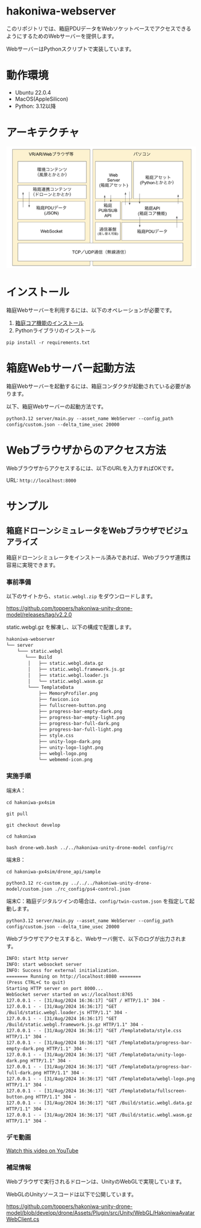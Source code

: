 # hakoniwa-webserver

このリポジトリでは、箱庭PDUデータをWebソケットベースでアクセスできるようにするためのWebサーバーを提供します。

WebサーバーはPythonスクリプトで実装しています。

# 動作環境

* Ubuntu 22.0.4
* MacOS(AppleSilicon)
* Python: 3.12以降

# アーキテクチャ

![image](docs/images/architecture.png)

# インストール

箱庭Webサーバーを利用するには、以下のオペレーションが必要です。

1. [箱庭コア機能のインストール](https://github.com/toppers/hakoniwa-core-cpp-client?tab=readme-ov-file#%E3%82%A4%E3%83%B3%E3%82%B9%E3%83%88%E3%83%BC%E3%83%AB%E6%89%8B%E9%A0%86)
2. Pythonライブラリのインストール

```
pip install -r requirements.txt
```

# 箱庭Webサーバー起動方法

箱庭Webサーバーを起動するには、箱庭コンダクタが起動されている必要があります。

以下、箱庭Webサーバーの起動方法です。

```
python3.12 server/main.py --asset_name WebServer --config_path config/custom.json --delta_time_usec 20000
```

# Webブラウザからのアクセス方法

Webブラウザからアクセスするには、以下のURLを入力すればOKです。

URL: `http://localhost:8000` 

# サンプル

## 箱庭ドローンシミュレータをWebブラウザでビジュアライズ

箱庭ドローンシミュレータをインストール済みであれば、Webブラウザ連携は容易に実現できます。

### 事前準備

以下のサイトから、`static.webgl.zip` をダウンロードします。

https://github.com/toppers/hakoniwa-unity-drone-model/releases/tag/v2.2.0

static.webgl.gz を解凍し、以下の構成で配置します。

```
hakoniwa-webserver
└── server
    └─── static.webgl
       └─── Build
        │   ├── static.webgl.data.gz
        │   ├── static.webgl.framework.js.gz
        │   ├── static.webgl.loader.js
        │   └── static.webgl.wasm.gz
        └─── TemplateData
            ├── MemoryProfiler.png
            ├── favicon.ico
            ├── fullscreen-button.png
            ├── progress-bar-empty-dark.png
            ├── progress-bar-empty-light.png
            ├── progress-bar-full-dark.png
            ├── progress-bar-full-light.png
            ├── style.css
            ├── unity-logo-dark.png
            ├── unity-logo-light.png
            ├── webgl-logo.png
            └── webmemd-icon.png
```

### 実施手順

端末A：
```
cd hakoniwa-px4sim
```
```
git pull
```
```
git checkout develop
```
```
cd hakoniwa
```

```
bash drone-web.bash ../../hakoniwa-unity-drone-model config/rc
```

端末B：
```
cd hakoniwa-px4sim/drone_api/sample
```

```
python3.12 rc-custom.py ../../../hakoniwa-unity-drone-model/custom.json ./rc_config/ps4-control.json
```

端末C：箱庭デジタルツインの場合は、`config/twin-custom.json` を指定して起動します。
```
python3.12 server/main.py --asset_name WebServer --config_path config/custom.json --delta_time_usec 20000
```


Webブラウザでアクセスすると、Webサーバ側で、以下のログが出力されます。

```
INFO: start http server
INFO: start websocket server
INFO: Success for external initialization.
======== Running on http://localhost:8080 ========
(Press CTRL+C to quit)
Starting HTTP server on port 8000...
WebSocket server started on ws://localhost:8765
127.0.0.1 - - [31/Aug/2024 16:36:17] "GET / HTTP/1.1" 304 -
127.0.0.1 - - [31/Aug/2024 16:36:17] "GET /Build/static.webgl.loader.js HTTP/1.1" 304 -
127.0.0.1 - - [31/Aug/2024 16:36:17] "GET /Build/static.webgl.framework.js.gz HTTP/1.1" 304 -
127.0.0.1 - - [31/Aug/2024 16:36:17] "GET /TemplateData/style.css HTTP/1.1" 304 -
127.0.0.1 - - [31/Aug/2024 16:36:17] "GET /TemplateData/progress-bar-empty-dark.png HTTP/1.1" 304 -
127.0.0.1 - - [31/Aug/2024 16:36:17] "GET /TemplateData/unity-logo-dark.png HTTP/1.1" 304 -
127.0.0.1 - - [31/Aug/2024 16:36:17] "GET /TemplateData/progress-bar-full-dark.png HTTP/1.1" 304 -
127.0.0.1 - - [31/Aug/2024 16:36:17] "GET /TemplateData/webgl-logo.png HTTP/1.1" 304 -
127.0.0.1 - - [31/Aug/2024 16:36:17] "GET /TemplateData/fullscreen-button.png HTTP/1.1" 304 -
127.0.0.1 - - [31/Aug/2024 16:36:17] "GET /Build/static.webgl.data.gz HTTP/1.1" 304 -
127.0.0.1 - - [31/Aug/2024 16:36:17] "GET /Build/static.webgl.wasm.gz HTTP/1.1" 304 -
```

### デモ動画
[Watch this video on YouTube](https://www.youtube.com/watch?v=TYMxLhjr330)



### 補足情報

 Webブラウザで実行されるドローンは、UnityのWebGLで実現しています。

 WebGLのUnityソースコードは以下で公開しています。

 https://github.com/toppers/hakoniwa-unity-drone-model/blob/develop/drone/Assets/Plugin/src/Unity/WebGL/HakoniwaAvatarWebClient.cs

 
